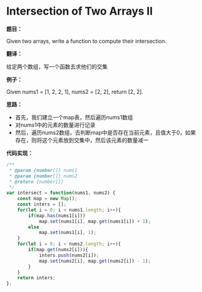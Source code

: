 # Intersection of Two Arrays II

**题目：**

Given two arrays, write a function to compute their intersection.

**翻译：**

给定两个数组，写一个函数去求他们的交集

**例子：**

Given nums1 = [1, 2, 2, 1], nums2 = [2, 2], return [2, 2].

**思路：**

* 首先，我们建立一个map表，然后遍历nums1数组
* 对nums1中的元素的数量进行记录
* 然后，遍历nums2数组，去判断map中是否存在当前元素，且值大于0，如果存在，则将这个元素放到交集中，然后该元素的数量减一

**代码实现：**

```javascript
/**
 * @param {number[]} nums1
 * @param {number[]} nums2
 * @return {number[]}
 */
var intersect = function(nums1, nums2) {
    const map = new Map();
    const inters = [];
    for(let i = 0; i < nums1.length; i++){
        if(map.has(nums1[i]))
            map.set(nums1[i], map.get(nums1[i]) + 1);
        else
            map.set(nums1[i], 1);
    }
    for(let i = 0; i < nums2.length; i++){
        if(map.get(nums2[i])){
            inters.push(nums2[i]);
            map.set(nums2[i], map.get(nums2[i]) - 1);
        }
    }
    return inters;
};
```